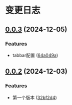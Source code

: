 # 变更日志
## [0.0.3](https://github.com/TwoKe945/vite-plugin-uniapp-pages-config/compare/v0.0.2...v0.0.3) (2024-12-05)


### Features

* tabbar配置 ([64a049a](https://github.com/TwoKe945/vite-plugin-uniapp-pages-config/commit/64a049a7fd372a76129a6737eeb071e3986aa147))



## [0.0.2](https://github.com/TwoKe945/vite-plugin-uniapp-pages-config/compare/32bf2d4ca54b27a4f34ea92aef17c8e8af73b6f3...v0.0.2) (2024-12-03)


### Features

* 第一个版本 ([32bf2d4](https://github.com/TwoKe945/vite-plugin-uniapp-pages-config/commit/32bf2d4ca54b27a4f34ea92aef17c8e8af73b6f3))
